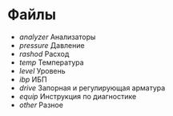 # Файлы

- *analyzer* Анализаторы
- *pressure* Давление
- *rashod* Расход
- *temp* Температура
- *level* Уровень
- *ibp* ИБП
- *drive* Запорная и регулирующая арматура
- *equip* Инструкция по диагностике
- *other* Разное